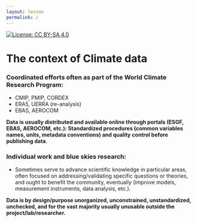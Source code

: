 ```yaml
---
layout: lesson
permalink: /
---
```


[![License: CC BY-SA 4.0](https://img.shields.io/badge/License-CC%20BY--SA%204.0-lightgrey.svg)](https://creativecommons.org/licenses/by-sa/4.0/)


# The context of Climate data

### Coordinated efforts often as part of the World Climate Research Program:

- CMIP, PMIP, CORDEX
- ERA5, UERRA (re-analysis)
- EBAS, AEROCOM



**Data is usually distributed and available online through portals (ESGF, EBAS, AEROCOM, etc.): Standardized procedures (common variables names, units, metadata conventions) and quality control before publishing data**.


### Individual work and blue skies research:

- Sometimes serve to advance scientific knowledge in particular areas, often focused on addressing/validating specific questions or theories, and ought to benefit the community, eventually (improve models, measurement instruments, data analysis, etc.).


**Data is by design/purpose unorganized, unconstrained, unstandardized, unchecked, and for the vast majority usually unusable outside the project/lab/researcher.**

